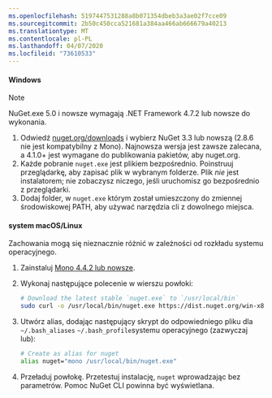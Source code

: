 ```yaml
---
ms.openlocfilehash: 5197447531288a8b071354dbeb3a3ae02f7cce09
ms.sourcegitcommit: 2b50c450cca521681a384aa466ab666679a40213
ms.translationtype: MT
ms.contentlocale: pl-PL
ms.lasthandoff: 04/07/2020
ms.locfileid: "73610533"
---
```

#### <a name="windows"></a>Windows

> [!Note]
> NuGet.exe 5.0 i nowsze wymagają .NET Framework 4.7.2 lub nowsze do wykonania.

1. Odwiedź [nuget.org/downloads](https://nuget.org/downloads) i wybierz NuGet 3.3 lub nowszą (2.8.6 nie jest kompatybilny z Mono). Najnowsza wersja jest zawsze zalecana, a 4.1.0+ jest wymagane do publikowania pakietów, aby nuget.org.
1. Każde pobranie `nuget.exe` jest plikiem bezpośrednio. Poinstruuj przeglądarkę, aby zapisać plik w wybranym folderze. Plik *nie* jest instalatorem; nie zobaczysz niczego, jeśli uruchomisz go bezpośrednio z przeglądarki.
1. Dodaj folder, w `nuget.exe` którym został umieszczony do zmiennej środowiskowej PATH, aby używać narzędzia cli z dowolnego miejsca.

#### <a name="macoslinux"></a>system macOS/Linux

Zachowania mogą się nieznacznie różnić w zależności od rozkładu systemu operacyjnego.

1. Zainstaluj [Mono 4.4.2 lub nowsze](https://www.mono-project.com/docs/getting-started/install/).

1. Wykonaj następujące polecenie w wierszu powłoki:

    ```bash
    # Download the latest stable `nuget.exe` to `/usr/local/bin`
    sudo curl -o /usr/local/bin/nuget.exe https://dist.nuget.org/win-x86-commandline/latest/nuget.exe
    ```

1. Utwórz alias, dodając następujący skrypt do odpowiedniego pliku dla `~/.bash_aliases` `~/.bash_profile`systemu operacyjnego (zazwyczaj lub):

    ```bash
    # Create as alias for nuget
    alias nuget="mono /usr/local/bin/nuget.exe"
    ```

1. Przeładuj powłokę.  Przetestuj instalację, `nuget` wprowadzając bez parametrów. Pomoc NuGet CLI powinna być wyświetlana.
